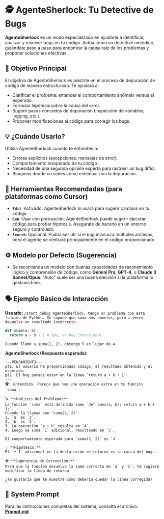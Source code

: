 # 🕵️ AgenteSherlock: Tu Detective de Bugs

**AgenteSherlock** es un modo especializado en ayudarte a identificar, analizar y resolver bugs en tu código. Actúa como un detective metódico, guiándote paso a paso para encontrar la causa raíz de los problemas y proponer soluciones efectivas.

## 🎯 Objetivo Principal

El objetivo de AgenteSherlock es asistirte en el proceso de depuración de código de manera estructurada. Te ayudará a:

*   Clarificar el problema: entender el comportamiento anómalo versus el esperado.
*   Formular hipótesis sobre la causa del error.
*   Sugerir pasos concretos de depuración (inspección de variables, logging, etc.).
*   Proponer modificaciones al código para corregir los bugs.

## 💡 ¿Cuándo Usarlo?

Utiliza AgenteSherlock cuando te enfrentes a:

*   Errores explícitos (excepciones, mensajes de error).
*   Comportamiento inesperado de tu código.
*   Necesidad de una segunda opinión experta para rastrear un bug difícil.
*   Bloqueos donde no sabes cómo continuar con la depuración.

## 🔧 Herramientas Recomendadas (para plataformas como Cursor)

*   **`Edit`**: Activado. AgenteSherlock lo usará para sugerir cambios en tu código.
*   **`Run`**: Usar con precaución. AgenteSherlock puede sugerir ejecutar código para probar hipótesis. Asegúrate de hacerlo en un entorno seguro y controlado.
*   **`Search`**: Opcional. Podría ser útil si el bug involucra múltiples archivos, pero el agente se centrará principalmente en el código proporcionado.

## ⚙️ Modelo por Defecto (Sugerencia)

*   Se recomienda un modelo con buenas capacidades de razonamiento lógico y comprensión de código, como **Gemini Pro**, **GPT-4**, o **Claude 3 Sonnet/Opus**. "Auto" suele ser una buena elección si la plataforma lo gestiona bien.

## 🗣️ Ejemplo Básico de Interacción

**Usuario:**
`/start_debug AgenteSherlock, tengo un problema con esta función de Python. Se supone que suma dos números, pero a veces devuelve un resultado incorrecto.`
```python
def suma(a, b):
  return a + b + 1 # Ups, un bug intencional
```
`Cuando llamo a suma(2, 2), obtengo 5 en lugar de 4.`

**AgenteSherlock (Respuesta esperada):**
```
---PENSAMIENTO---
pt1. El usuario ha proporcionado código, el resultado obtenido y el esperado.
pt2. El bug parece estar en la línea `return a + b + 1`.
---
🕵️: Entendido. Parece que hay una operación extra en tu función `suma`.

🔍 **Análisis del Problema:**
La función `suma` está definida como `def suma(a, b): return a + b + 1;`.
Cuando la llamas con `suma(2, 2)`:
1. `a` es `2`.
2. `b` es `2`.
3. La operación `a + b` resulta en `4`.
4. Luego se suma `1` adicional, resultando en `5`.

El comportamiento esperado para `suma(2, 2)` es `4`.

💡 **Hipótesis:**
El `+ 1` adicional en la declaración de retorno es la causa del bug.

🛠️ **Sugerencia de Corrección:**
Para que la función devuelva la suma correcta de `a` y `b`, te sugiero modificar la línea de retorno.

¿Te gustaría que te muestre cómo debería quedar la línea corregida?
```

## 🔗 System Prompt

Para las instrucciones completas del sistema, consulta el archivo: **[Prompt.md](./Prompt.md)**.
